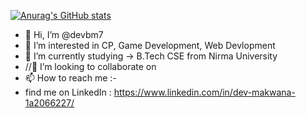 [![Anurag's GitHub stats](https://github-readme-stats.vercel.app/api?username=devbm7)](https://github.com/anuraghazra/github-readme-stats)

- 👋 Hi, I’m @devbm7
- 👀 I’m interested in CP, Game Development, Web Devlopment
- 🌱 I’m currently studying -> B.Tech CSE from Nirma University
- //💞️ I’m looking to collaborate on 
- 📫 How to reach me :-
- find me on LinkedIn : https://www.linkedin.com/in/dev-makwana-1a2066227/

<!---
devbm7/devbm7 is a ✨ special ✨ repository because its `README.md` (this file) appears on your GitHub profile.
You can click the Preview link to take a look at your changes.
--->

